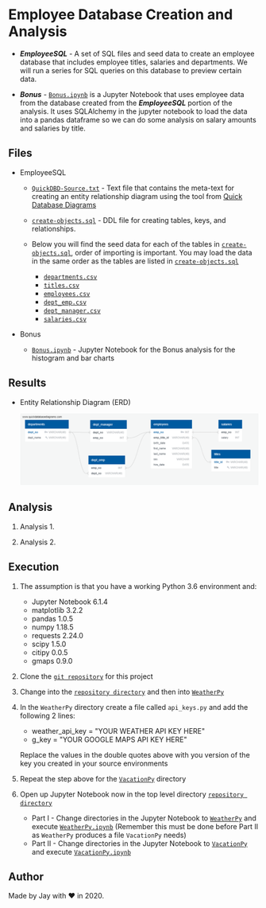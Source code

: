 # Employee Database Creation and Analysis

- **_EmployeeSQL_** - A set of SQL files and seed data to create an employee database that includes employee titles, salaries and departments. We will run a series for SQL queries on this database to preview certain data.

- **_Bonus_** - [`Bonus.ipynb`](Bonus/Bonus.ipynb) is a Jupyter Notebook that uses employee data from the database created from the **_EmployeeSQL_** portion of the analysis. It uses SQLAlchemy in the jupyter notebook to load the data into a pandas dataframe so we can do some analysis on salary amounts and salaries by title.

## Files

- EmployeeSQL

  - [`QuickDBD-Source.txt`](EmployeeSQL/DDL/QuickDBD-Source.txt) - Text file that contains the meta-text for creating an entity relationship diagram using the tool from [Quick Database Diagrams](https://app.quickdatabasediagrams.com/)

  - [`create-objects.sql`](EmployeeSQL/DDL/create-objects.sql) - DDL file for creating tables, keys, and relationships.

  - Below you will find the seed data for each of the tables in [`create-objects.sql`](EmployeeSQL/DDL/create-objects.sql), order of importing is important. You may load the data in the same order as the tables are listed in [`create-objects.sql`](EmployeeSQL/DDL/create-objects.sql)

    - [`departments.csv`](EmployeeSQL/Resources/departments.csv)
    - [`titles.csv`](EmployeeSQL/Resources/titles.csv)
    - [`employees.csv`](EmployeeSQL/Resources/employees.csv)
    - [`dept_emp.csv`](EmployeeSQL/Resources/dept_emp.csv)
    - [`dept_manager.csv`](EmployeeSQL/Resources/dept_manager.csv)
    - [`salaries.csv`](EmployeeSQL/Resources/salaries.csv)

- Bonus

  - [`Bonus.ipynb`](Bonus/Bonus.ipynb) - Jupyter Notebook for the Bonus analysis for the histogram and bar charts

## Results

- Entity Relationship Diagram (ERD)

  ![ERD](EmployeeSQL/Results/QuickDBD-export_ERD.png)

## Analysis

1. Analysis 1.

1. Analysis 2.

## Execution

1. The assumption is that you have a working Python 3.6 environment and:

   - Jupyter Notebook 6.1.4
   - matplotlib 3.2.2
   - pandas 1.0.5
   - numpy 1.18.5
   - requests 2.24.0
   - scipy 1.5.0
   - citipy 0.0.5
   - gmaps 0.9.0

1. Clone the [`git repository`](https://github.com/jayhjman/python-api-challenge) for this project
1. Change into the [`repository directory`](https://github.com/jayhjman/python-api-challenge) and then into [`WeatherPy`](WeatherPy/)
1. In the `WeatherPy` directory create a file called `api_keys.py` and add the following 2 lines:

   - weather_api_key = "YOUR WEATHER API KEY HERE"
   - g_key = "YOUR GOOGLE MAPS API KEY HERE"

   Replace the values in the double quotes above with you version of the key you created in your source environments

1. Repeat the step above for the [`VacationPy`](VacationPy/) directory
1. Open up Jupyter Notebook now in the top level directory [`repository directory`](https://github.com/jayhjman/python-api-challenge)
   - Part I - Change directories in the Jupyter Notebook to [`WeatherPy`](WeatherPy/) and execute [`WeatherPy.ipynb`](WeatherPy/WeatherPy.ipynb) (Remember this must be done before Part II as `WeatherPy` produces a file `VacationPy` needs)
   - Part II - Change directories in the Jupyter Notebook to [`VacationPy`](VacationPy/) and execute [`VacationPy.ipynb`](VacationPy/VacationPy.ipynb)

## Author

Made by Jay with :heart: in 2020.

